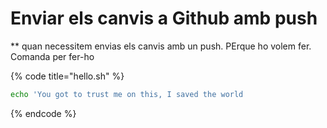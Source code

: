 # Enviar els canvis a Github amb push

\*\* quan necessitem envias els canvis amb un push. PErque ho volem fer. Comanda per fer-ho

{% code title="hello.sh" %}
```bash
echo 'You got to trust me on this, I saved the world
```
{% endcode %}

